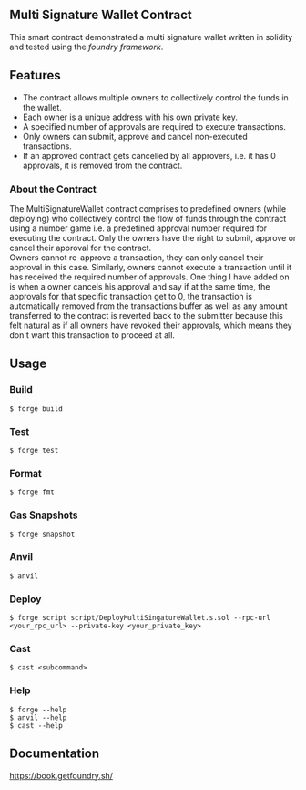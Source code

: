 ## Multi Signature Wallet Contract

This smart contract demonstrated a multi signature wallet written in solidity
and tested using the *foundry framework*.

## Features
- The contract allows multiple owners to collectively control the funds in the wallet.
- Each owner is a unique address with his own private key.
- A specified number of approvals are required to execute transactions.
- Only owners can submit, approve and cancel non-executed transactions.
- If an approved contract gets cancelled by all approvers, i.e. it has 0 approvals, it is removed from the contract.

### About the Contract
The MultiSignatureWallet contract comprises to predefined owners (while deploying) who collectively control the flow of funds through the contract using a number game i.e. a predefined approval number required for executing the contract. Only the owners have the right to submit, approve or cancel their approval for the contract.  <br>
Owners cannot re-approve a transaction, they can only cancel their approval in this case. Similarly, owners cannot execute a transaction until it has received the required number of approvals. One thing I have added on is when a owner cancels his approval and say if at the same time, the approvals for that specific transaction get to 0, the transaction is automatically removed from the transactions buffer as well as any amount transferred to the contract is reverted back to the submitter because this felt natural as if all owners have revoked their approvals, which means they don't want this transaction to proceed at all. 


## Usage

### Build

```shell
$ forge build
```

### Test

```shell
$ forge test
```

### Format

```shell
$ forge fmt
```

### Gas Snapshots

```shell
$ forge snapshot
```

### Anvil

```shell
$ anvil
```

### Deploy

```shell
$ forge script script/DeployMultiSingatureWallet.s.sol --rpc-url <your_rpc_url> --private-key <your_private_key>
```

### Cast

```shell
$ cast <subcommand>
```

### Help

```shell
$ forge --help
$ anvil --help
$ cast --help
```

## Documentation

https://book.getfoundry.sh/
